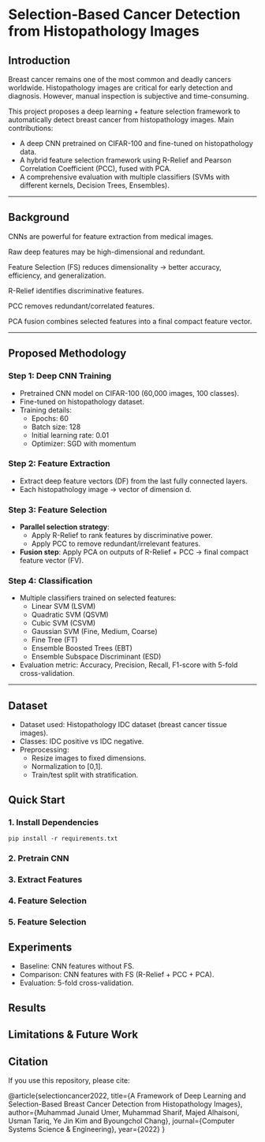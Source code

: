 # Selection-Based Cancer Detection from Histopathology Images

## Introduction
Breast cancer remains one of the most common and deadly cancers worldwide. Histopathology images are critical for early detection and diagnosis. However, manual inspection is subjective and time-consuming.

This project proposes a deep learning + feature selection framework to automatically detect breast cancer from histopathology images. Main contributions:

- A deep CNN pretrained on CIFAR-100 and fine-tuned on histopathology data.
- A hybrid feature selection framework using R-Relief and Pearson Correlation Coefficient (PCC), fused with PCA.
- A comprehensive evaluation with multiple classifiers (SVMs with different kernels, Decision Trees, Ensembles).

---

## Background
CNNs are powerful for feature extraction from medical images.

Raw deep features may be high-dimensional and redundant.

Feature Selection (FS) reduces dimensionality → better accuracy, efficiency, and generalization.

R-Relief identifies discriminative features.

PCC removes redundant/correlated features.

PCA fusion combines selected features into a final compact feature vector.

---

## Proposed Methodology

### Step 1: Deep CNN Training
- Pretrained CNN model on CIFAR-100 (60,000 images, 100 classes).
- Fine-tuned on histopathology dataset.
- Training details:
    - Epochs: 60
    - Batch size: 128
    - Initial learning rate: 0.01
    - Optimizer: SGD with momentum

### Step 2: Feature Extraction
- Extract deep feature vectors (DF) from the last fully connected layers.
- Each histopathology image → vector of dimension d.

### Step 3: Feature Selection
- **Parallel selection strategy**:
    - Apply R-Relief to rank features by discriminative power.
    - Apply PCC to remove redundant/irrelevant features.
- **Fusion step**: Apply PCA on outputs of R-Relief + PCC → final compact feature vector (FV).

### Step 4: Classification
- Multiple classifiers trained on selected features:
    - Linear SVM (LSVM)
    - Quadratic SVM (QSVM)
    - Cubic SVM (CSVM)
    - Gaussian SVM (Fine, Medium, Coarse)
    - Fine Tree (FT)
    - Ensemble Boosted Trees (EBT)
    - Ensemble Subspace Discriminant (ESD)
- Evaluation metric: Accuracy, Precision, Recall, F1-score with 5-fold cross-validation.

---

## Dataset

- Dataset used: Histopathology IDC dataset (breast cancer tissue images).
- Classes: IDC positive vs IDC negative.
- Preprocessing:
    - Resize images to fixed dimensions.
    - Normalization to [0,1].
    - Train/test split with stratification.

## Quick Start

### 1. Install Dependencies
```
pip install -r requirements.txt
```

### 2. Pretrain CNN

### 3. Extract Features

### 4. Feature Selection

### 5. Feature Selection

## Experiments
- Baseline: CNN features without FS.
- Comparison: CNN features with FS (R-Relief + PCC + PCA).
- Evaluation: 5-fold cross-validation.

## Results

## Limitations & Future Work

## Citation

If you use this repository, please cite:

@article{selectioncancer2022,
  title={A Framework of Deep Learning and Selection-Based Breast Cancer Detection from Histopathology Images},
  author={Muhammad Junaid Umer, Muhammad Sharif, Majed Alhaisoni, Usman Tariq, Ye Jin Kim and Byoungchol Chang},
  journal={Computer Systems Science & Engineering},
  year={2022}
}
